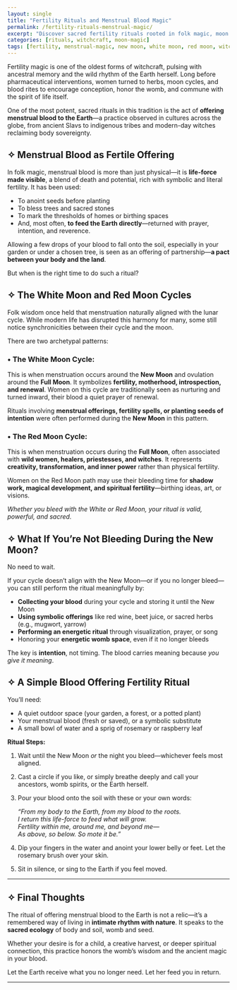 ```yaml
---
layout: single
title: "Fertility Rituals and Menstrual Blood Magic"
permalink: /fertility-rituals-menstrual-magic/
excerpt: "Discover sacred fertility rituals rooted in folk magic, moon cycles, and menstrual blood offerings. Learn the difference between the White and Red Moon cycles and how to perform powerful Earth-based womb rituals."
categories: [rituals, witchcraft, moon-magic]
tags: [fertility, menstrual-magic, new moon, white moon, red moon, witchcraft, feminine-power]
---
```


Fertility magic is one of the oldest forms of witchcraft, pulsing with ancestral memory and the wild rhythm of the Earth herself. Long before pharmaceutical interventions, women turned to herbs, moon cycles, and blood rites to encourage conception, honor the womb, and commune with the spirit of life itself.

One of the most potent, sacred rituals in this tradition is the act of **offering menstrual blood to the Earth**—a practice observed in cultures across the globe, from ancient Slavs to indigenous tribes and modern-day witches reclaiming body sovereignty.

## ✧ Menstrual Blood as Fertile Offering

In folk magic, menstrual blood is more than just physical—it is **life-force made visible**, a blend of death and potential, rich with symbolic and literal fertility. It has been used:

- To anoint seeds before planting
- To bless trees and sacred stones
- To mark the thresholds of homes or birthing spaces
- And, most often, **to feed the Earth directly**—returned with prayer, intention, and reverence.

Allowing a few drops of your blood to fall onto the soil, especially in your garden or under a chosen tree, is seen as an offering of partnership—**a pact between your body and the land**.

But when is the right time to do such a ritual?

## ✧ The White Moon and Red Moon Cycles

Folk wisdom once held that menstruation naturally aligned with the lunar cycle. While modern life has disrupted this harmony for many, some still notice synchronicities between their cycle and the moon.

There are two archetypal patterns:

### • The White Moon Cycle:
This is when menstruation occurs around the **New Moon** and ovulation around the **Full Moon**. It symbolizes **fertility, motherhood, introspection, and renewal**. Women on this cycle are traditionally seen as nurturing and turned inward, their blood a quiet prayer of renewal.

Rituals involving **menstrual offerings, fertility spells, or planting seeds of intention** were often performed during the **New Moon** in this pattern.

### • The Red Moon Cycle:
This is when menstruation occurs during the **Full Moon**, often associated with **wild women, healers, priestesses, and witches**. It represents **creativity, transformation, and inner power** rather than physical fertility.

Women on the Red Moon path may use their bleeding time for **shadow work, magical development, and spiritual fertility**—birthing ideas, art, or visions.

  *Whether you bleed with the White or Red Moon, your ritual is valid, powerful, and sacred.*

## ✧ What If You’re Not Bleeding During the New Moon?

No need to wait.

If your cycle doesn’t align with the New Moon—or if you no longer bleed—you can still perform the ritual meaningfully by:

- **Collecting your blood** during your cycle and storing it until the New Moon
- **Using symbolic offerings** like red wine, beet juice, or sacred herbs (e.g., mugwort, yarrow)
- **Performing an energetic ritual** through visualization, prayer, or song
- Honoring your **energetic womb space**, even if it no longer bleeds

The key is **intention**, not timing. The blood carries meaning because *you give it meaning*.

## ✧ A Simple Blood Offering Fertility Ritual

You’ll need:
- A quiet outdoor space (your garden, a forest, or a potted plant)
- Your menstrual blood (fresh or saved), or a symbolic substitute
- A small bowl of water and a sprig of rosemary or raspberry leaf

**Ritual Steps:**
1. Wait until the New Moon *or* the night you bleed—whichever feels most aligned.
2. Cast a circle if you like, or simply breathe deeply and call your ancestors, womb spirits, or the Earth herself.
3. Pour your blood onto the soil with these or your own words:

   *“From my body to the Earth, from my blood to the roots.  
    I return this life-force to feed what will grow.  
    Fertility within me, around me, and beyond me—  
    As above, so below. So mote it be.”*

4. Dip your fingers in the water and anoint your lower belly or feet. Let the rosemary brush over your skin.
5. Sit in silence, or sing to the Earth if you feel moved.

---

## ✧ Final Thoughts

The ritual of offering menstrual blood to the Earth is not a relic—it’s a remembered way of living in **intimate rhythm with nature**. It speaks to the **sacred ecology** of body and soil, womb and seed.

Whether your desire is for a child, a creative harvest, or deeper spiritual connection, this practice honors the womb’s wisdom and the ancient magic in your blood.

Let the Earth receive what you no longer need. Let her feed you in return.

---



